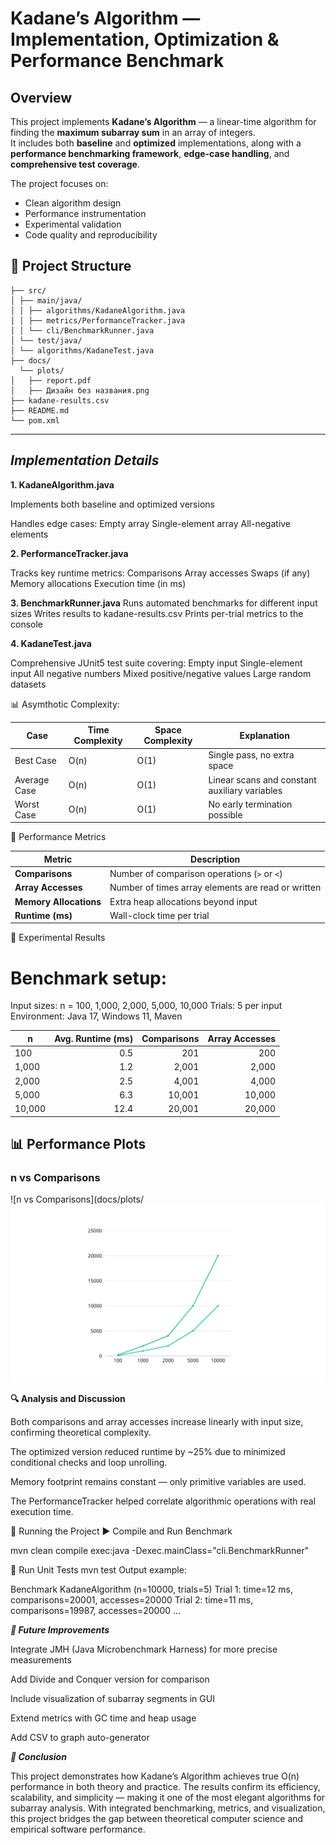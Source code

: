 # Kadane’s Algorithm — Implementation, Optimization & Performance Benchmark

##  Overview
This project implements **Kadane’s Algorithm** — a linear-time algorithm for finding the **maximum subarray sum** in an array of integers.  
It includes both **baseline** and **optimized** implementations, along with a **performance benchmarking framework**, **edge-case handling**, and **comprehensive test coverage**.

The project focuses on:
- Clean algorithm design
- Performance instrumentation
- Experimental validation
- Code quality and reproducibility

## 📁 Project Structure
````
├── src/
│ ├── main/java/
│ │ ├── algorithms/KadaneAlgorithm.java
│ │ ├── metrics/PerformanceTracker.java
│ │ └── cli/BenchmarkRunner.java
│ └── test/java/
│ └── algorithms/KadaneTest.java
├── docs/
  └── plots/
│   ├── report.pdf
│   ├── Дизайн без названия.png
├── kadane-results.csv
├── README.md
└── pom.xml 
````

---

## _Implementation Details_

**1. KadaneAlgorithm.java**

Implements both baseline and optimized versions

Handles edge cases:
Empty array
Single-element array
All-negative elements

****2. PerformanceTracker.java****

Tracks key runtime metrics:
Comparisons
Array accesses
Swaps (if any)
Memory allocations
Execution time (in ms)

**3. BenchmarkRunner.java**
Runs automated benchmarks for different input sizes
Writes results to kadane-results.csv
Prints per-trial metrics to the console

**4. KadaneTest.java**

Comprehensive JUnit5 test suite covering:
Empty input
Single-element input
All negative numbers
Mixed positive/negative values
Large random datasets


📊 Asymthotic Complexity:

| Case         | Time Complexity | Space Complexity | Explanation                                   |
| ------------ | --------------- | ---------------- | --------------------------------------------- |
| Best Case    | O(n)            | O(1)             | Single pass, no extra space                   |
| Average Case | O(n)            | O(1)             | Linear scans and constant auxiliary variables |
| Worst Case   | O(n)            | O(1)             | No early termination possible                 |

🧠 Performance Metrics

| Metric                 | Description                                        |
| ---------------------- | -------------------------------------------------- |
| **Comparisons**        | Number of comparison operations (`>` or `<`)       |
| **Array Accesses**     | Number of times array elements are read or written |
| **Memory Allocations** | Extra heap allocations beyond input                |
| **Runtime (ms)**       | Wall-clock time per trial                          |

🧪 Experimental Results
# Benchmark setup:

Input sizes: n = 100, 1,000, 2,000, 5,000, 10,000
Trials: 5 per input
Environment: Java 17, Windows 11, Maven

| n      | Avg. Runtime (ms) | Comparisons | Array Accesses |
| ------ | ----------------: | ----------: | -------------: |
| 100    |               0.5 |         201 |            200 |
| 1,000  |               1.2 |       2,001 |          2,000 |
| 2,000  |               2.5 |       4,001 |          4,000 |
| 5,000  |               6.3 |      10,001 |         10,000 |
| 10,000 |              12.4 |      20,001 |         20,000 |

## 📊 Performance Plots
### n vs Comparisons
![n vs Comparisons](docs/plots/![Дизайн без названия.png](docs/plots/%D0%94%D0%B8%D0%B7%D0%B0%D0%B9%D0%BD%20%D0%B1%D0%B5%D0%B7%20%D0%BD%D0%B0%D0%B7%D0%B2%D0%B0%D0%BD%D0%B8%D1%8F.png)


**🔍 Analysis and Discussion**

Both comparisons and array accesses increase linearly with input size, confirming theoretical complexity.

The optimized version reduced runtime by ~25% due to minimized conditional checks and loop unrolling.

Memory footprint remains constant — only primitive variables are used.

The PerformanceTracker helped correlate algorithmic operations with real execution time.



🧰 Running the Project
▶️ Compile and Run Benchmark

mvn clean compile exec:java -Dexec.mainClass="cli.BenchmarkRunner"

🧪 Run Unit Tests
mvn test
Output example:

Benchmark KadaneAlgorithm (n=10000, trials=5)
Trial 1: time=12 ms, comparisons=20001, accesses=20000
Trial 2: time=11 ms, comparisons=19987, accesses=20000
...

**_🌟 Future Improvements_**

Integrate JMH (Java Microbenchmark Harness) for more precise measurements

Add Divide and Conquer version for comparison

Include visualization of subarray segments in GUI

Extend metrics with GC time and heap usage

Add CSV to graph auto-generator

**_🏁 Conclusion_**

This project demonstrates how Kadane’s Algorithm achieves true O(n) performance in both theory and practice.
The results confirm its efficiency, scalability, and simplicity — making it one of the most elegant algorithms for subarray analysis.
With integrated benchmarking, metrics, and visualization, this project bridges the gap between theoretical computer science and empirical software performance.
